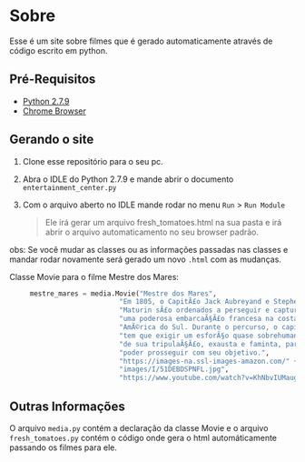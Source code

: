 # Sobre
Esse é um site sobre filmes que é gerado automaticamente através de código escrito em python.


## Pré-Requisitos
- [Python 2.7.9](https://www.python.org/downloads/release/python-279)
- [Chrome Browser](https://www.google.com/chrome)


## Gerando o site
1. Clone esse repositório para o seu pc.

2. Abra o IDLE do Python 2.7.9 e mande abrir o documento `entertainment_center.py`

3. Com o arquivo aberto no IDLE mande rodar no menu `Run` > `Run Module`
   >Ele irá gerar um arquivo fresh_tomatoes.html na sua pasta e irá 
   >abrir o arquivo automaticamento no seu browser padrão.

obs: Se você mudar as classes ou as informações passadas nas classes e mandar rodar novamente
     será gerado um novo `.html` com as mudanças.
     
   Classe Movie para o filme Mestre dos Mares:
    
```python
     mestre_mares = media.Movie("Mestre dos Mares",
                           "Em 1805, o CapitÃ£o Jack Aubreyand e Stephen " +
                           "Maturin sÃ£o ordenados a perseguir e capturar " +
                           "uma poderosa embarcaÃ§Ã£o francesa na costa da " +
                           "AmÃ©rica do Sul. Durante o percurso, o capitÃ£o " +
                           "tem que exigir um esforÃ§o quase sobrehumano " +
                           "de sua tripulaÃ§Ã£o, exausta e faminta, para " +
                           "poder prosseguir com seu objetivo.",
                           "https://images-na.ssl-images-amazon.com/" +
                           "images/I/51DEBDSPNFL.jpg",
                           "https://www.youtube.com/watch?v=KhNbvIUMaug")
```
     
 ## Outras Informações
  O arquivo `media.py` contém a declaração da classe Movie e o arquivo `fresh_tomatoes.py` 
  contém o código onde gera o html automáticamente passando os filmes para ele.
